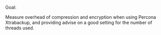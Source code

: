 Goal: 

Measure overhead of compression and encryption when using Percona Xtrabackup, and providing advise on a good setting for the number of threads used. 
